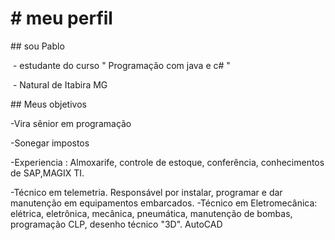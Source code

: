 # \# meu perfil

\## sou Pablo





&nbsp;- estudante do curso " Programação com java e c# " 

&nbsp;- Natural de Itabira MG



\## Meus objetivos

-Vira sênior em  programação 

-Sonegar impostos  

-Experiencia : Almoxarife, controle de estoque, conferência, conhecimentos de SAP,MAGIX TI.

-Técnico em telemetria.  Responsável por instalar, programar e dar manutenção em equipamentos embarcados. 
-Técnico em Eletromecânica: elétrica, eletrônica, mecânica, pneumática, manutenção de bombas, programação CLP, desenho técnico "3D". AutoCAD  

